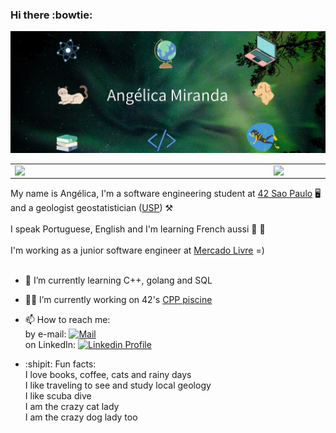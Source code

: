 ### Hi there :bowtie:
![Alt text](capa.png?raw=true "Title")
<center>
<table>
    <tr>
        <td><img width="400px" align="left" src="https://github-readme-stats.vercel.app/api/top-langs/?username=anolivei&hide=html&layout=compact&theme=tokyonight" /></td>
        <td><img width="495px" align="left" src="https://github-readme-stats.vercel.app/api?username=anolivei&theme=tokyonight"/></td>
    </tr>   
</table>
</center>

My name is Angélica, I'm a software engineering student at [42 Sao Paulo](https://www.42sp.org.br/) :desktop_computer: and a geologist geostatistician ([USP](https://www5.usp.br/)) :hammer_and_pick: <br>
<br>
I speak Portuguese, English and I'm learning French aussi :baguette_bread: :croissant:<br>
<br>
I'm working as a junior software engineer at [Mercado Livre](https://www.mercadolivre.com.br/) =) <br>
<br>
- 🔭 I’m currently learning 
C++, golang and SQL<br>
- :woman_astronaut: I’m currently working on 42's [CPP piscine](https://github.com/anolivei/cpp_piscine42)<br>

- 📫 How to reach me:<br>
by e-mail: [![Mail](https://img.shields.io/badge/-Mail-blue?style=flat&logo=Gmail&logoColor=white&link=mailto:miranda.oliveira.angelica@gmail.com)](mailto:miranda.oliveira.angelica@gmail.com)<br>
on LinkedIn: [![Linkedin Profile](https://img.shields.io/badge/-LinkedIn_Profile-0072b1?style=flat&logo=Linkedin&logoColor=white&link=https://www.linkedin.com/in/anolivei/)](https://www.linkedin.com/in/anolivei/)<br>

- :shipit: Fun facts:<br>
I love books, coffee, cats and rainy days<br>
I like traveling to see and study local geology<br>
I like scuba dive<br>
I am the crazy cat lady<br>
I am the crazy dog lady too
